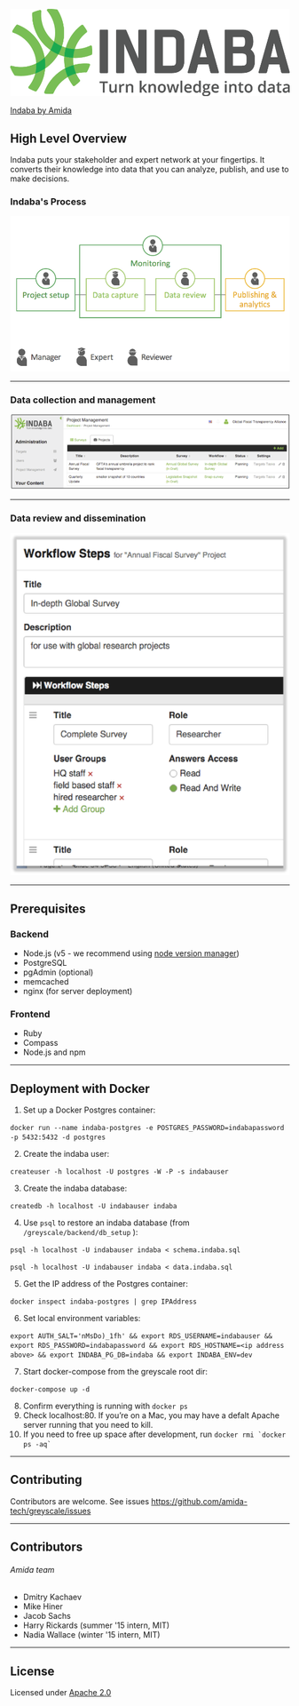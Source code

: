 ![logo](images/Indaba_logo.png)

[Indaba by Amida](indaba.amida-tech.com)

## High Level Overview

Indaba puts your stakeholder and expert network at your fingertips. It converts their knowledge into data that you can analyze, publish, and use to make decisions.

### Indaba's Process

![Indaba's Process](images/Indaba_process.png)

---
### Data collection and management

![Indaba's Project Management](images/Indaba_PM.png)

---
### Data review and dissemination

![Indaba's Data Review](images/Indaba_review.png)

---

## Prerequisites
### Backend
- Node.js (v5 - we recommend using [node version manager](https://github.com/creationix/nvm))
- PostgreSQL
- pgAdmin (optional)
- memcached
- nginx (for server deployment)

### Frontend
- Ruby
- Compass
- Node.js and npm

---

## Deployment with Docker

1. Set up a Docker Postgres container:

`docker run --name indaba-postgres -e POSTGRES_PASSWORD=indabapassword -p 5432:5432 -d postgres` 

2. Create the indaba user:

`createuser -h localhost -U postgres -W -P -s indabauser` 

3. Create the indaba database:

`createdb -h localhost -U indabauser indaba` 

4. Use `psql` to restore an indaba database (from `/greyscale/backend/db_setup` ):

`psql -h localhost -U indabauser indaba < schema.indaba.sql` 

`psql -h localhost -U indabauser indaba < data.indaba.sql` 

5. Get the IP address of the Postgres container: 

`docker inspect indaba-postgres | grep IPAddress` 

6. Set local environment variables: 

`export AUTH_SALT='nMsDo)_1fh' && export RDS_USERNAME=indabauser && export RDS_PASSWORD=indabapassword && export RDS_HOSTNAME=<ip address above> && export INDABA_PG_DB=indaba && export INDABA_ENV=dev` 

7. Start docker-compose from the greyscale root dir: 

`docker-compose up -d` 

8. Confirm everything is running with `docker ps`
9. Check localhost:80. If you’re on a Mac, you may have a defalt Apache server running that you need to kill.
10. If you need to free up space after development, run ``docker rmi `docker ps -aq` `` 

---

## Contributing

Contributors are welcome. See issues https://github.com/amida-tech/greyscale/issues

---

## Contributors

###### Amida team

- Dmitry Kachaev
- Mike Hiner
- Jacob Sachs
- Harry Rickards (summer '15 intern, MIT)
- Nadia Wallace (winter '15 intern, MIT)

---
## License

Licensed under [Apache 2.0](./LICENSE)
